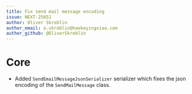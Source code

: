 ```yaml
---
title: Fix send mail message encoding
issue: NEXT-25651
author: Oliver Skroblin
author_email: o.skroblin@haokeyingxiao.com
author_github: @OliverSkroblin
---
```

# Core
* Added `SendEmailMessageJsonSerializer` serializer which fixes the json encoding of the `SendMailMessage` class.

